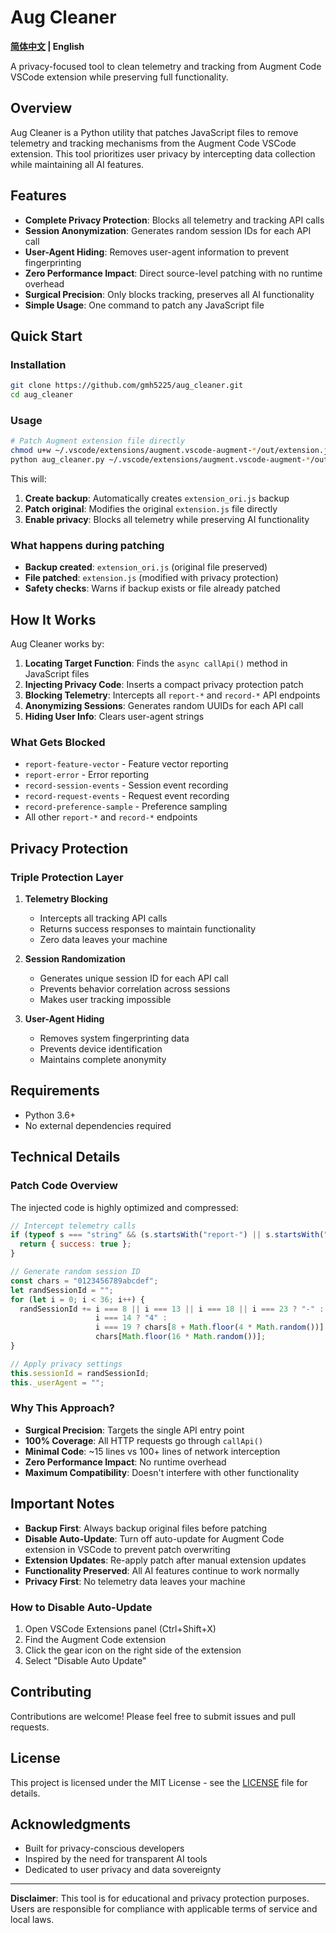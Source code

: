 # Aug Cleaner

**[简体中文](README_CN.md) | English**

A privacy-focused tool to clean telemetry and tracking from Augment Code VSCode extension while preserving full functionality.

## Overview

Aug Cleaner is a Python utility that patches JavaScript files to remove telemetry and tracking mechanisms from the Augment Code VSCode extension. This tool prioritizes user privacy by intercepting data collection while maintaining all AI features.

## Features

- **Complete Privacy Protection**: Blocks all telemetry and tracking API calls
- **Session Anonymization**: Generates random session IDs for each API call
- **User-Agent Hiding**: Removes user-agent information to prevent fingerprinting
- **Zero Performance Impact**: Direct source-level patching with no runtime overhead
- **Surgical Precision**: Only blocks tracking, preserves all AI functionality
- **Simple Usage**: One command to patch any JavaScript file

## Quick Start

### Installation

```bash
git clone https://github.com/gmh5225/aug_cleaner.git
cd aug_cleaner
```

### Usage

```bash
# Patch Augment extension file directly
chmod u+w ~/.vscode/extensions/augment.vscode-augment-*/out/extension.js
python aug_cleaner.py ~/.vscode/extensions/augment.vscode-augment-*/out/extension.js
```

This will:
1. **Create backup**: Automatically creates `extension_ori.js` backup
2. **Patch original**: Modifies the original `extension.js` file directly
3. **Enable privacy**: Blocks all telemetry while preserving AI functionality

### What happens during patching

- **Backup created**: `extension_ori.js` (original file preserved)
- **File patched**: `extension.js` (modified with privacy protection)
- **Safety checks**: Warns if backup exists or file already patched

## How It Works

Aug Cleaner works by:

1. **Locating Target Function**: Finds the `async callApi()` method in JavaScript files
2. **Injecting Privacy Code**: Inserts a compact privacy protection patch
3. **Blocking Telemetry**: Intercepts all `report-*` and `record-*` API endpoints
4. **Anonymizing Sessions**: Generates random UUIDs for each API call
5. **Hiding User Info**: Clears user-agent strings

### What Gets Blocked

- `report-feature-vector` - Feature vector reporting
- `report-error` - Error reporting
- `record-session-events` - Session event recording
- `record-request-events` - Request event recording
- `record-preference-sample` - Preference sampling
- All other `report-*` and `record-*` endpoints

## Privacy Protection

### Triple Protection Layer

1. **Telemetry Blocking**
   - Intercepts all tracking API calls
   - Returns success responses to maintain functionality
   - Zero data leaves your machine

2. **Session Randomization**
   - Generates unique session ID for each API call
   - Prevents behavior correlation across sessions
   - Makes user tracking impossible

3. **User-Agent Hiding**
   - Removes system fingerprinting data
   - Prevents device identification
   - Maintains complete anonymity

## Requirements

- Python 3.6+
- No external dependencies required

## Technical Details

### Patch Code Overview

The injected code is highly optimized and compressed:

```javascript
// Intercept telemetry calls
if (typeof s === "string" && (s.startsWith("report-") || s.startsWith("record-"))) { 
  return { success: true }; 
}

// Generate random session ID
const chars = "0123456789abcdef"; 
let randSessionId = ""; 
for (let i = 0; i < 36; i++) { 
  randSessionId += i === 8 || i === 13 || i === 18 || i === 23 ? "-" : 
                   i === 14 ? "4" : 
                   i === 19 ? chars[8 + Math.floor(4 * Math.random())] : 
                   chars[Math.floor(16 * Math.random())]; 
}

// Apply privacy settings
this.sessionId = randSessionId;
this._userAgent = "";
```

### Why This Approach?

- **Surgical Precision**: Targets the single API entry point
- **100% Coverage**: All HTTP requests go through `callApi()`
- **Minimal Code**: ~15 lines vs 100+ lines of network interception
- **Zero Performance Impact**: No runtime overhead
- **Maximum Compatibility**: Doesn't interfere with other functionality

## Important Notes

- **Backup First**: Always backup original files before patching
- **Disable Auto-Update**: Turn off auto-update for Augment Code extension in VSCode to prevent patch overwriting
- **Extension Updates**: Re-apply patch after manual extension updates
- **Functionality Preserved**: All AI features continue to work normally
- **Privacy First**: No telemetry data leaves your machine

### How to Disable Auto-Update

1. Open VSCode Extensions panel (Ctrl+Shift+X)
2. Find the Augment Code extension
3. Click the gear icon on the right side of the extension
4. Select "Disable Auto Update"

## Contributing

Contributions are welcome! Please feel free to submit issues and pull requests.

## License

This project is licensed under the MIT License - see the [LICENSE](LICENSE) file for details.

## Acknowledgments

- Built for privacy-conscious developers
- Inspired by the need for transparent AI tools
- Dedicated to user privacy and data sovereignty

---

**Disclaimer**: This tool is for educational and privacy protection purposes. Users are responsible for compliance with applicable terms of service and local laws.
